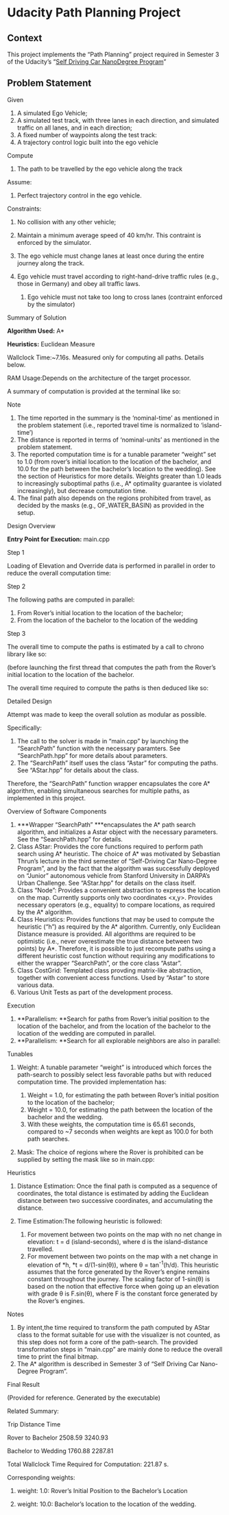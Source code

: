 Udacity Path Planning Project
=============================

Context
-------

This project implements the “Path Planning” project required in Semester 3 of the Udacity’s “[Self Driving Car NanoDegree Program](https://de.udacity.com/course/self-driving-car-engineer-nanodegree--nd013)”

Problem Statement
-----------------

Given

1.  A simulated Ego Vehicle;
2.  A simulated test track, with three lanes in each direction, and simulated traffic on all lanes, and in each direction;
3.  A fixed number of waypoints along the test track:
4.  A trajectory control logic built into the ego vehicle

Compute

1.  The path to be travelled by the ego vehicle along the track

Assume:

1.  Perfect trajectory control in the ego vehicle.

Constraints:

1.  No collision with any other vehicle;
2.  Maintain a minimum average speed of 40 km/hr. This contraint is enforced by the simulator.
3.  The ego vehicle must change lanes at least once during the entire journey along the track.
4.  Ego vehicle must travel according to right-hand-drive traffic rules (e.g., those in Germany) and obey all traffic laws.

    1.  Ego vehicle must not take too long to cross lanes (contraint enforced by the simulator)

Summary of Solution

**Algorithm Used:** A\*

**Heuristics:** Euclidean Measure

Wallclock Time:~7.16s. Measured only for computing all paths. Details below.

RAM Usage:Depends on the architecture of the target processor.

A summary of computation is provided at the terminal like so:

Note

1.  The time reported in the summary is the ‘nominal-time’ as mentioned in the problem statement (i.e., reported travel time is normalized to ‘island-time’)
2.  The distance is reported in terms of ‘nominal-units’ as mentioned in the problem statement.
3.  The reported computation time is for a tunable parameter “weight” set to 1.0 (from rover’s initial location to the location of the bachelor, and 10.0 for the path between the bachelor’s location to the wedding). See the section of Heuristics for more details. Weights greater than 1.0 leads to increasingly suboptimal paths (i.e., A\* optimality guarantee is violated increasingly), but decrease computation time.
4.  The final path also depends on the regions prohibited from travel, as decided by the masks (e.g., OF\_WATER\_BASIN) as provided in the setup.

Design Overview

**Entry Point for Execution:** main.cpp

Step 1

Loading of Elevation and Override data is performed in parallel in order to reduce the overall computation time:

Step 2

The following paths are computed in parallel:

1.  From Rover’s initial location to the location of the bachelor;
2.  From the location of the bachelor to the location of the wedding

Step 3

The overall time to compute the paths is estimated by a call to chrono library like so:

(before launching the first thread that computes the path from the Rover’s initial location to the location of the bachelor.

The overall time required to compute the paths is then deduced like so:

Detailed Design

Attempt was made to keep the overall solution as modular as possible.

Specifically:

1.  The call to the solver is made in “main.cpp” by launching the “SearchPath” function with the necessary paramters. See “SearchPath.hpp” for more details about parameters.
2.  The “SearchPath” itself uses the class “Astar” for computing the paths. See “AStar.hpp” for details about the class.

Therefore, the “SearchPath” function wrapper encapsulates the core A\* algorithm, enabling simultaneous searches for multiple paths, as implemented in this project.

Overview of Software Components

1.  ***Wrapper “SearchPath” ***encapsulates the A\* path search algorithm, and initializes a Astar object with the necessary parameters. See the “SearchPath.hpp” for details.
2.  Class AStar: Provides the core functions required to perform path search using A\* heuristic. The choice of A\* was motivated by Sebastian Thrun’s lecture in the third semester of “Self-Driving Car Nano-Degree Program”, and by the fact that the algorithm was successfully deployed on “Junior” autonomous vehicle from Stanford University in DARPA’s Urban Challenge. See “AStar.hpp” for details on the class itself.
3.  Class “Node”: Provides a convenient abstraction to express the location on the map. Currently supports only two coordinates &lt;x,y&gt;. Provides necessary operators (e.g., equality) to compare locations, as required by the A\* algorithm.
4.  Class Heuristics: Provides functions that may be used to compute the heuristic (“h”) as required by the A\* algorithm. Currently, only Euclidean Distance measure is provided. All algorithms are required to be optimistic (i.e., never overestimate the true distance between two points) by A\*. Therefore, it is possible to just recompute paths using a different heuristic cost function without requiring any modifications to either the wrapper “SearchPath”, or the core class “Astar”.
5.  Class CostGrid: Templated class provding matrix-like abstraction, together with convenient access functions. Used by “Astar” to store various data.
6.  Various Unit Tests as part of the development process.

Execution

1.  **Parallelism: **Search for paths from Rover’s initial position to the location of the bachelor, and from the location of the bachelor to the location of the wedding are computed in parallel.
2.  **Parallelism: **Search for all explorable neighbors are also in parallel:

Tunables

1.  Weight: A tunable parameter “weight” is introduced which forces the path-search to possibly select less favorable paths but with reduced computation time. The provided implementation has:

    1.  Weight = 1.0, for estimating the path between Rover’s initial position to the location of the bachelor;
    2.  Weight = 10.0, for estimating the path between the location of the bachelor and the wedding.
    3.  With these weights, the computation time is 65.61 seconds, compared to ~7 seconds when weights are kept as 100.0 for both path searches.

1.  Mask: The choice of regions where the Rover is prohibited can be supplied by setting the mask like so in main.cpp:

Heuristics

1.  Distance Estimation: Once the final path is computed as a sequence of coordinates, the total distance is estimated by adding the Euclidean distance between two successive coordinates, and accumulating the distance.
2.  Time Estimation:The following heuristic is followed:

    1.  For movement between two points on the map with no net change in elevation: t = d (island-seconds), where d is the island-distance travelled.
    2.  For movement between two points on the map with a net change in elevation of *h, *t = d/(1-sin(θ)), where θ = tan<sup>-1</sup>(h/d). This heuristic assumes that the force generated by the Rover’s engine remains constant throughout the journey. The scaling factor of  1-sin(θ) is based on the notion that effective force when going up an elevation with grade θ is F.sin(θ), where F is the constant force generated by the Rover’s engines.

Notes

1.  By intent,the time required to transform the path computed by AStar class to the format suitable for use with the visualizer is not counted, as this step does not form a core of the path-search. The provided transformation steps in “main.cpp” are mainly done to reduce the overall time to print the final bitmap.
2.  The A\* algorithm is described in Semester 3 of “Self Driving Car Nano-Degree Program”.

Final Result

(Provided for reference. Generated by the executable)

Related Summary:

Trip Distance Time

Rover to Bachelor 2508.59 3240.93

Bachelor to Wedding 1760.88 2287.81

Total Wallclock Time Required for Computation: 221.87 s.

Corresponding weights:

1. weight: 1.0: Rover’s Initial Position to the Bachelor’s Location

2. weight: 10.0: Bachelor’s location to the location of the wedding.
